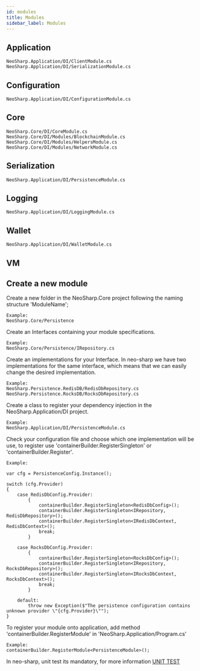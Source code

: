 ```yaml
---
id: modules
title: Modules
sidebar_label: Modules
---
```


## Application

```
NeoSharp.Application/DI/ClientModule.cs
NeoSharp.Application/DI/SerializationModule.cs
```

## Configuration

```
NeoSharp.Application/DI/ConfigurationModule.cs
```

## Core

```
NeoSharp.Core/DI/CoreModule.cs
NeoSharp.Core/DI/Modules/BlockchainModule.cs
NeoSharp.Core/DI/Modules/HelpersModule.cs
NeoSharp.Core/DI/Modules/NetworkModule.cs
```

## Serialization

```
NeoSharp.Application/DI/PersistenceModule.cs
```

## Logging

```
NeoSharp.Application/DI/LoggingModule.cs
```

## Wallet

```
NeoSharp.Application/DI/WalletModule.cs
```

## VM

## Create a new module

Create a new folder in the NeoSharp.Core project following the naming structure 'ModuleName';

```
Example:
NeoSharp.Core/Persistence
```

Create an Interfaces containing your module specifications. 

```
Example:
NeoSharp.Core/Persistence/IRepository.cs
```

Create an implementations for your Interface. In neo-sharp we have two implementations for the same interface, which means that we can easily change the desired implementation.

```
Example:
NeoSharp.Persistence.RedisDB/RedisDbRepository.cs
NeoSharp.Persistence.RocksDB/RocksDbRepository.cs
```

Create a class to register your dependency injection in the NeoSharp.Application/DI project.

```
Example:
NeoSharp.Application/DI/PersistenceModule.cs
```

Check your configuration file and choose which one implementation will be use, to register use 'containerBuilder.RegisterSingleton' or  'containerBuilder.Register'.

```
Example:

var cfg = PersistenceConfig.Instance();

switch (cfg.Provider)
{
    case RedisDbConfig.Provider:
        {
            containerBuilder.RegisterSingleton<RedisDbConfig>();
            containerBuilder.RegisterSingleton<IRepository, RedisDbRepository>();
            containerBuilder.RegisterSingleton<IRedisDbContext, RedisDbContext>();
            break;
        }

    case RocksDbConfig.Provider:
        {
            containerBuilder.RegisterSingleton<RocksDbConfig>();
            containerBuilder.RegisterSingleton<IRepository, RocksDbRepository>();
            containerBuilder.RegisterSingleton<IRocksDbContext, RocksDbContext>();
            break;
        }

    default:
        throw new Exception($"The persistence configuration contains unknown provider \"{cfg.Provider}\"");
}
```

To register your module onto application, add method 'containerBuilder.RegisterModule' in 'NeoSharp.Application/Program.cs'

```
Example:
containerBuilder.RegisterModule<PersistenceModule>();
```

In neo-sharp, unit test its mandatory, for more information [UNIT TEST](unit_test)